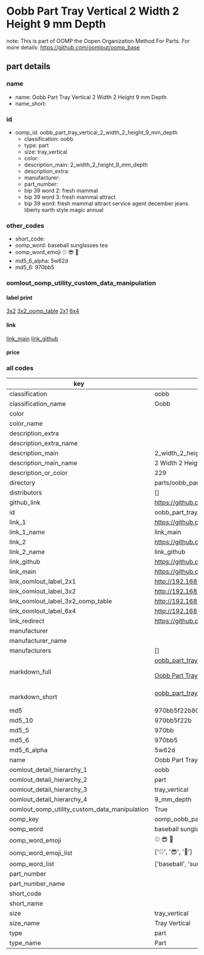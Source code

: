# Oobb Part Tray Vertical 2 Width 2 Height 9 mm Depth  

note: This is part of OOMP the Oopen Organization Method For Parts. For more details: https://github.com/oomlout/oomp_base

##  part details
  







### name
* name: Oobb Part Tray Vertical 2 Width 2 Height 9 mm Depth
* name_short: 
### id
* oomp_id: oobb_part_tray_vertical_2_width_2_height_9_mm_depth
  * classification: oobb
  * type: part
  * size: tray_vertical
  * color: 
  * description_main: 2_width_2_height_9_mm_depth
  * description_extra: 
  * manufacturer: 
  * part_number: 
  * bip 39 word 2: fresh mammal
  * bip 39 word 3: fresh mammal attract
  * bip 39 word: fresh mammal attract service agent december jeans liberty earth style magic annual

### other_codes
* short_code: 
* oomp_word: baseball sunglasses tea
* oomp_word_emoji :baseball: :sunglasses: :tea:
* md5_6_alpha: 5w62d
* md5_6: 970bb5






### oomlout_oomp_utility_custom_data_manipulation
#### label print
[3x2](http://192.168.1.245:1112/?label=oomp%205w62d)
[3x2_oomp_table](http://192.168.1.108:1112/?label=oomp%205w62d)
[2x1](http://192.168.1.242:1112/?label=oomp%205w62d)
[6x4](http://192.168.1.55:1112/?label=oomp%205w62d)    

#### link

[link_main](https://github.com/oomlout/oomlout_oomp_version_1_messy/tree/main/parts/oobb_part_tray_vertical_2_width_2_height_9_mm_depth) [link_github](https://github.com/oomlout/oomlout_oomp_version_1_messy/tree/main/parts/oobb_part_tray_vertical_2_width_2_height_9_mm_depth)                             

#### price







### all codes 
| key | value |  
| --- | --- |  
| classification | oobb |  
| classification_name | Oobb |  
| color |  |  
| color_name |  |  
| description_extra |  |  
| description_extra_name |  |  
| description_main | 2_width_2_height_9_mm_depth |  
| description_main_name | 2 Width 2 Height 9 mm Depth |  
| description_or_color | 229 |  
| directory | parts/oobb_part_tray_vertical_2_width_2_height_9_mm_depth |  
| distributors | [] |  
| github_link | https://github.com/oomlout/oomlout_oomp_part_src/tree/main/parts/oobb_part_tray_vertical_2_width_2_height_9_mm_depth |  
| id | oobb_part_tray_vertical_2_width_2_height_9_mm_depth |  
| link_1 | https://github.com/oomlout/oomlout_oomp_version_1_messy/tree/main/parts/oobb_part_tray_vertical_2_width_2_height_9_mm_depth |  
| link_1_name | link_main |  
| link_2 | https://github.com/oomlout/oomlout_oomp_version_1_messy/tree/main/parts/oobb_part_tray_vertical_2_width_2_height_9_mm_depth |  
| link_2_name | link_github |  
| link_github | https://github.com/oomlout/oomlout_oomp_version_1_messy/tree/main/parts/oobb_part_tray_vertical_2_width_2_height_9_mm_depth |  
| link_main | https://github.com/oomlout/oomlout_oomp_version_1_messy/tree/main/parts/oobb_part_tray_vertical_2_width_2_height_9_mm_depth |  
| link_oomlout_label_2x1 | http://192.168.1.242:1112/?label=oomp%205w62d |  
| link_oomlout_label_3x2 | http://192.168.1.245:1112/?label=oomp%205w62d |  
| link_oomlout_label_3x2_oomp_table | http://192.168.1.108:1112/?label=oomp%205w62d |  
| link_oomlout_label_6x4 | http://192.168.1.55:1112/?label=oomp%205w62d |  
| link_redirect | https://github.com/oomlout/oomlout_oomp_version_1_messy/tree/main/parts/oobb_part_tray_vertical_2_width_2_height_9_mm_depth |  
| manufacturer |  |  
| manufacturer_name |  |  
| manufacturers | [] |  
| markdown_full | [oobb_part_tray_vertical_2_width_2_height_9_mm_depth](none)<br>[](none)<br>[Oobb Part Tray Vertical 2 Width 2 Height 9 Mm Depth](none)<br><br> |  
| markdown_short | [oobb_part_tray_vertical_2_width_2_height_9_mm_depth](none)<br><br> |  
| md5 | 970bb5f22b80eef4e2827c421da1aae6 |  
| md5_10 | 970bb5f22b |  
| md5_5 | 970bb |  
| md5_6 | 970bb5 |  
| md5_6_alpha | 5w62d |  
| name | Oobb Part Tray Vertical 2 Width 2 Height 9 mm Depth |  
| oomlout_detail_hierarchy_1 | oobb |  
| oomlout_detail_hierarchy_2 | part |  
| oomlout_detail_hierarchy_3 | tray_vertical |  
| oomlout_detail_hierarchy_4 | 9_mm_depth |  
| oomlout_oomp_utility_custom_data_manipulation | True |  
| oomp_key | oomp_oobb_part_tray_vertical_2_width_2_height_9_mm_depth |  
| oomp_word | baseball sunglasses tea |  
| oomp_word_emoji | :baseball: :sunglasses: :tea: |  
| oomp_word_emoji_list | [':baseball:', ':sunglasses:', ':tea:'] |  
| oomp_word_list | ['baseball', 'sunglasses', 'tea'] |  
| part_number |  |  
| part_number_name |  |  
| short_code |  |  
| short_name |  |  
| size | tray_vertical |  
| size_name | Tray Vertical |  
| type | part |  
| type_name | Part |  
